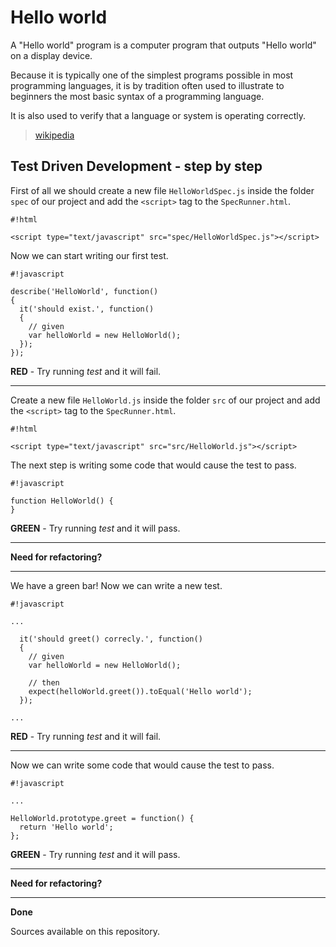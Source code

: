 Hello world
===========

A "Hello world" program is a computer program that outputs "Hello world" on a display device.

Because it is typically one of the simplest programs possible in most programming languages, it is by tradition often used to illustrate to beginners the most basic syntax of a programming language.

It is also used to verify that a language or system is operating correctly.

> [wikipedia](http://en.wikipedia.org/wiki/Hello_world)


Test Driven Development - step by step
--------------------------------------

First of all we should create a new file `HelloWorldSpec.js` inside the folder `spec` of our project and add the `<script>` tag to the `SpecRunner.html`.

```
#!html

<script type="text/javascript" src="spec/HelloWorldSpec.js"></script>
```

Now we can start writing our first test.

```
#!javascript

describe('HelloWorld', function()
{
  it('should exist.', function()
  {
    // given
    var helloWorld = new HelloWorld();
  });
});
```

**RED** - Try running *test* and it will fail.

- - - - - - - - - - - - -

Create a new file `HelloWorld.js` inside the folder `src` of our project and add the `<script>` tag to the `SpecRunner.html`.

```
#!html

<script type="text/javascript" src="src/HelloWorld.js"></script>
```

The next step is writing some code that would cause the test to pass.

```
#!javascript

function HelloWorld() {
}
```

**GREEN** - Try running *test* and it will pass.

- - - - - - - - - - - - -

**Need for refactoring?**

- - - - - - - - - - - - -

We have a green bar! Now we can write a new test.

```
#!javascript

...

  it('should greet() correcly.', function()
  {
    // given
    var helloWorld = new HelloWorld();

    // then
    expect(helloWorld.greet()).toEqual('Hello world');
  });

...
```

**RED** - Try running *test* and it will fail.

- - - - - - - - - - - - -

Now we can write some code that would cause the test to pass.

```
#!javascript

...

HelloWorld.prototype.greet = function() {
  return 'Hello world';
};
```

**GREEN** - Try running *test* and it will pass.

- - - - - - - - - - - - -

**Need for refactoring?**

- - - - - - - - - - - - -

**Done**

Sources available on this repository.
